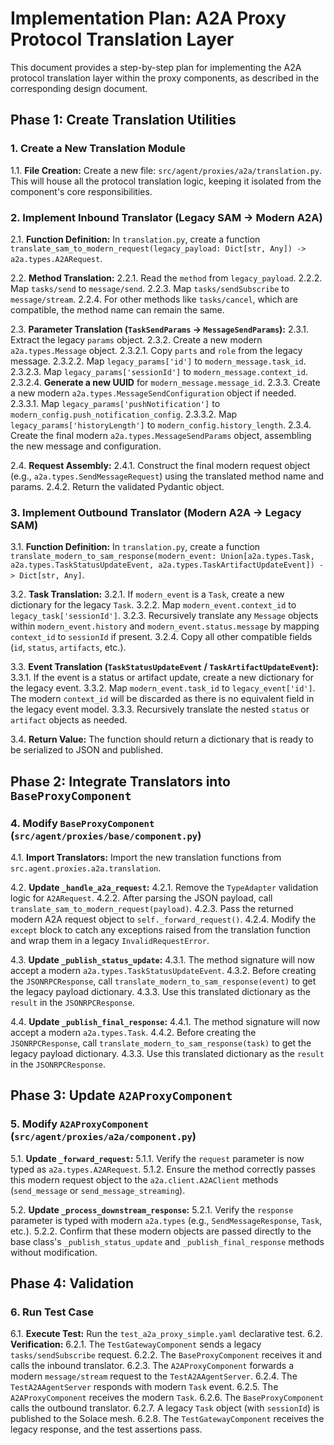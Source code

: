 # Implementation Plan: A2A Proxy Protocol Translation Layer

This document provides a step-by-step plan for implementing the A2A protocol translation layer within the proxy components, as described in the corresponding design document.

## Phase 1: Create Translation Utilities

### 1. Create a New Translation Module

1.1. **File Creation:** Create a new file: `src/agent/proxies/a2a/translation.py`. This will house all the protocol translation logic, keeping it isolated from the component's core responsibilities.

### 2. Implement Inbound Translator (Legacy SAM -> Modern A2A)

2.1. **Function Definition:** In `translation.py`, create a function `translate_sam_to_modern_request(legacy_payload: Dict[str, Any]) -> a2a.types.A2ARequest`.

2.2. **Method Translation:**
    2.2.1. Read the `method` from `legacy_payload`.
    2.2.2. Map `tasks/send` to `message/send`.
    2.2.3. Map `tasks/sendSubscribe` to `message/stream`.
    2.2.4. For other methods like `tasks/cancel`, which are compatible, the method name can remain the same.

2.3. **Parameter Translation (`TaskSendParams` -> `MessageSendParams`):**
    2.3.1. Extract the legacy `params` object.
    2.3.2. Create a new modern `a2a.types.Message` object.
        2.3.2.1. Copy `parts` and `role` from the legacy message.
        2.3.2.2. Map `legacy_params['id']` to `modern_message.task_id`.
        2.3.2.3. Map `legacy_params['sessionId']` to `modern_message.context_id`.
        2.3.2.4. **Generate a new UUID** for `modern_message.message_id`.
    2.3.3. Create a new modern `a2a.types.MessageSendConfiguration` object if needed.
        2.3.3.1. Map `legacy_params['pushNotification']` to `modern_config.push_notification_config`.
        2.3.3.2. Map `legacy_params['historyLength']` to `modern_config.history_length`.
    2.3.4. Create the final modern `a2a.types.MessageSendParams` object, assembling the new message and configuration.

2.4. **Request Assembly:**
    2.4.1. Construct the final modern request object (e.g., `a2a.types.SendMessageRequest`) using the translated method name and params.
    2.4.2. Return the validated Pydantic object.

### 3. Implement Outbound Translator (Modern A2A -> Legacy SAM)

3.1. **Function Definition:** In `translation.py`, create a function `translate_modern_to_sam_response(modern_event: Union[a2a.types.Task, a2a.types.TaskStatusUpdateEvent, a2a.types.TaskArtifactUpdateEvent]) -> Dict[str, Any]`.

3.2. **Task Translation:**
    3.2.1. If `modern_event` is a `Task`, create a new dictionary for the legacy `Task`.
    3.2.2. Map `modern_event.context_id` to `legacy_task['sessionId']`.
    3.2.3. Recursively translate any `Message` objects within `modern_event.history` and `modern_event.status.message` by mapping `context_id` to `sessionId` if present.
    3.2.4. Copy all other compatible fields (`id`, `status`, `artifacts`, etc.).

3.3. **Event Translation (`TaskStatusUpdateEvent` / `TaskArtifactUpdateEvent`):**
    3.3.1. If the event is a status or artifact update, create a new dictionary for the legacy event.
    3.3.2. Map `modern_event.task_id` to `legacy_event['id']`. The modern `context_id` will be discarded as there is no equivalent field in the legacy event model.
    3.3.3. Recursively translate the nested `status` or `artifact` objects as needed.

3.4. **Return Value:** The function should return a dictionary that is ready to be serialized to JSON and published.

## Phase 2: Integrate Translators into `BaseProxyComponent`

### 4. Modify `BaseProxyComponent` (`src/agent/proxies/base/component.py`)

4.1. **Import Translators:** Import the new translation functions from `src.agent.proxies.a2a.translation`.

4.2. **Update `_handle_a2a_request`:**
    4.2.1. Remove the `TypeAdapter` validation logic for `A2ARequest`.
    4.2.2. After parsing the JSON payload, call `translate_sam_to_modern_request(payload)`.
    4.2.3. Pass the returned modern A2A request object to `self._forward_request()`.
    4.2.4. Modify the `except` block to catch any exceptions raised from the translation function and wrap them in a legacy `InvalidRequestError`.

4.3. **Update `_publish_status_update`:**
    4.3.1. The method signature will now accept a modern `a2a.types.TaskStatusUpdateEvent`.
    4.3.2. Before creating the `JSONRPCResponse`, call `translate_modern_to_sam_response(event)` to get the legacy payload dictionary.
    4.3.3. Use this translated dictionary as the `result` in the `JSONRPCResponse`.

4.4. **Update `_publish_final_response`:**
    4.4.1. The method signature will now accept a modern `a2a.types.Task`.
    4.4.2. Before creating the `JSONRPCResponse`, call `translate_modern_to_sam_response(task)` to get the legacy payload dictionary.
    4.3.3. Use this translated dictionary as the `result` in the `JSONRPCResponse`.

## Phase 3: Update `A2AProxyComponent`

### 5. Modify `A2AProxyComponent` (`src/agent/proxies/a2a/component.py`)

5.1. **Update `_forward_request`:**
    5.1.1. Verify the `request` parameter is now typed as `a2a.types.A2ARequest`.
    5.1.2. Ensure the method correctly passes this modern request object to the `a2a.client.A2AClient` methods (`send_message` or `send_message_streaming`).

5.2. **Update `_process_downstream_response`:**
    5.2.1. Verify the `response` parameter is typed with modern `a2a.types` (e.g., `SendMessageResponse`, `Task`, etc.).
    5.2.2. Confirm that these modern objects are passed directly to the base class's `_publish_status_update` and `_publish_final_response` methods without modification.

## Phase 4: Validation

### 6. Run Test Case

6.1. **Execute Test:** Run the `test_a2a_proxy_simple.yaml` declarative test.
6.2. **Verification:**
    6.2.1. The `TestGatewayComponent` sends a legacy `tasks/sendSubscribe` request.
    6.2.2. The `BaseProxyComponent` receives it and calls the inbound translator.
    6.2.3. The `A2AProxyComponent` forwards a modern `message/stream` request to the `TestA2AAgentServer`.
    6.2.4. The `TestA2AAgentServer` responds with modern `Task` event.
    6.2.5. The `A2AProxyComponent` receives the modern `Task`.
    6.2.6. The `BaseProxyComponent` calls the outbound translator.
    6.2.7. A legacy `Task` object (with `sessionId`) is published to the Solace mesh.
    6.2.8. The `TestGatewayComponent` receives the legacy response, and the test assertions pass.

